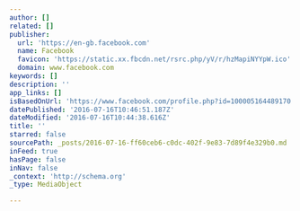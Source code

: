 ```yaml
---
author: []
related: []
publisher:
  url: 'https://en-gb.facebook.com'
  name: Facebook
  favicon: 'https://static.xx.fbcdn.net/rsrc.php/yV/r/hzMapiNYYpW.ico'
  domain: www.facebook.com
keywords: []
description: ''
app_links: []
isBasedOnUrl: 'https://www.facebook.com/profile.php?id=100005164489170'
datePublished: '2016-07-16T10:46:51.187Z'
dateModified: '2016-07-16T10:44:38.616Z'
title: ''
starred: false
sourcePath: _posts/2016-07-16-ff60ceb6-c0dc-402f-9e83-7d89f4e329b0.md
inFeed: true
hasPage: false
inNav: false
_context: 'http://schema.org'
_type: MediaObject

---
```

<article style=""></article>